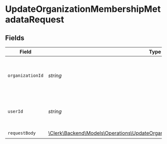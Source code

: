 # UpdateOrganizationMembershipMetadataRequest


## Fields

| Field                                                                                                                                                          | Type                                                                                                                                                           | Required                                                                                                                                                       | Description                                                                                                                                                    |
| -------------------------------------------------------------------------------------------------------------------------------------------------------------- | -------------------------------------------------------------------------------------------------------------------------------------------------------------- | -------------------------------------------------------------------------------------------------------------------------------------------------------------- | -------------------------------------------------------------------------------------------------------------------------------------------------------------- |
| `organizationId`                                                                                                                                               | *string*                                                                                                                                                       | :heavy_check_mark:                                                                                                                                             | The ID of the organization the membership belongs to                                                                                                           |
| `userId`                                                                                                                                                       | *string*                                                                                                                                                       | :heavy_check_mark:                                                                                                                                             | The ID of the user that this membership belongs to                                                                                                             |
| `requestBody`                                                                                                                                                  | [\Clerk\Backend\Models\Operations\UpdateOrganizationMembershipMetadataRequestBody](../../Models/Operations/UpdateOrganizationMembershipMetadataRequestBody.md) | :heavy_check_mark:                                                                                                                                             | N/A                                                                                                                                                            |